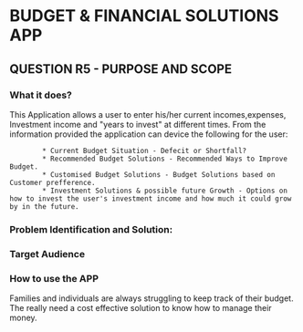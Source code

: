 # BUDGET & FINANCIAL SOLUTIONS APP

## QUESTION R5 - PURPOSE AND SCOPE

### What it does?
This Application allows a user to enter his/her current incomes,expenses, Investment income and "years to invest" at different times. From the information provided the application can device the following for the user:

            * Current Budget Situation - Defecit or Shortfall?
            * Recommended Budget Solutions - Recommended Ways to Improve Budget.
            * Customised Budget Solutions - Budget Solutions based on Customer prefference.
            * Investment Solutions & possible future Growth - Options on how to invest the user's investment income and how much it could grow by in the future.

### Problem Identification and Solution:



### Target Audience
### How to use the APP




Families and individuals are always struggling to keep track of their budget. The really need a cost effective solution to know how to manage their money.
